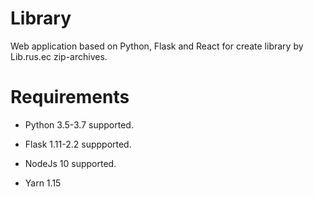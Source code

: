 # Library #


Web application based on Python, Flask and React for create library by Lib.rus.ec zip-archives.


# Requirements #

* Python 3.5-3.7 supported.

* Flask 1.11-2.2 suppported.

* NodeJs 10 supported.

* Yarn 1.15
